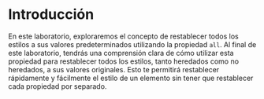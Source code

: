 # Introducción

En este laboratorio, exploraremos el concepto de restablecer todos los estilos a sus valores predeterminados utilizando la propiedad `all`. Al final de este laboratorio, tendrás una comprensión clara de cómo utilizar esta propiedad para restablecer todos los estilos, tanto heredados como no heredados, a sus valores originales. Esto te permitirá restablecer rápidamente y fácilmente el estilo de un elemento sin tener que restablecer cada propiedad por separado.
